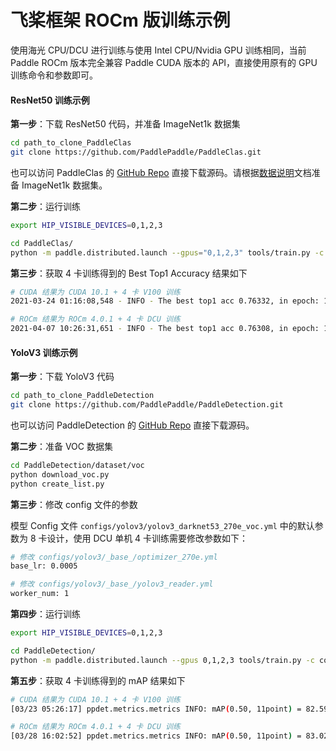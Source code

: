 # 飞桨框架 ROCm 版训练示例

使用海光 CPU/DCU 进行训练与使用 Intel CPU/Nvidia GPU 训练相同，当前 Paddle ROCm 版本完全兼容 Paddle CUDA 版本的 API，直接使用原有的 GPU 训练命令和参数即可。

#### ResNet50 训练示例

**第一步**：下载 ResNet50 代码，并准备 ImageNet1k 数据集

```bash
cd path_to_clone_PaddleClas
git clone https://github.com/PaddlePaddle/PaddleClas.git
```
也可以访问 PaddleClas 的 [GitHub Repo](https://github.com/PaddlePaddle/PaddleClas) 直接下载源码。请根据[数据说明](https://github.com/PaddlePaddle/PaddleClas/blob/release/2.0/docs/zh_CN/tutorials/data.md)文档准备 ImageNet1k 数据集。

**第二步**：运行训练

```bash
export HIP_VISIBLE_DEVICES=0,1,2,3

cd PaddleClas/
python -m paddle.distributed.launch --gpus="0,1,2,3" tools/train.py -c ./ppcls/configs/ImageNet/ResNet/ResNet50.yaml
```

**第三步**：获取 4 卡训练得到的 Best Top1 Accuracy 结果如下

```bash
# CUDA 结果为 CUDA 10.1 + 4 卡 V100 训练
2021-03-24 01:16:08,548 - INFO - The best top1 acc 0.76332, in epoch: 118

# ROCm 结果为 ROCm 4.0.1 + 4 卡 DCU 训练
2021-04-07 10:26:31,651 - INFO - The best top1 acc 0.76308, in epoch: 109
```

#### YoloV3 训练示例

**第一步**：下载 YoloV3 代码

```bash
cd path_to_clone_PaddleDetection
git clone https://github.com/PaddlePaddle/PaddleDetection.git
```
也可以访问 PaddleDetection 的 [GitHub Repo](https://github.com/PaddlePaddle/PaddleDetection) 直接下载源码。

**第二步**：准备 VOC 数据集

```bash
cd PaddleDetection/dataset/voc
python download_voc.py
python create_list.py
```

**第三步**：修改 config 文件的参数

模型 Config 文件 `configs/yolov3/yolov3_darknet53_270e_voc.yml` 中的默认参数为 8 卡设计，使用 DCU 单机 4 卡训练需要修改参数如下：

```bash
# 修改 configs/yolov3/_base_/optimizer_270e.yml
base_lr: 0.0005

# 修改 configs/yolov3/_base_/yolov3_reader.yml
worker_num: 1
```

**第四步**：运行训练

```bash
export HIP_VISIBLE_DEVICES=0,1,2,3

cd PaddleDetection/
python -m paddle.distributed.launch --gpus 0,1,2,3 tools/train.py -c configs/yolov3/yolov3_darknet53_270e_voc.yml --eval
```

**第五步**：获取 4 卡训练得到的 mAP 结果如下

```bash
# CUDA 结果为 CUDA 10.1 + 4 卡 V100 训练
[03/23 05:26:17] ppdet.metrics.metrics INFO: mAP(0.50, 11point) = 82.59%

# ROCm 结果为 ROCm 4.0.1 + 4 卡 DCU 训练
[03/28 16:02:52] ppdet.metrics.metrics INFO: mAP(0.50, 11point) = 83.02%
```
